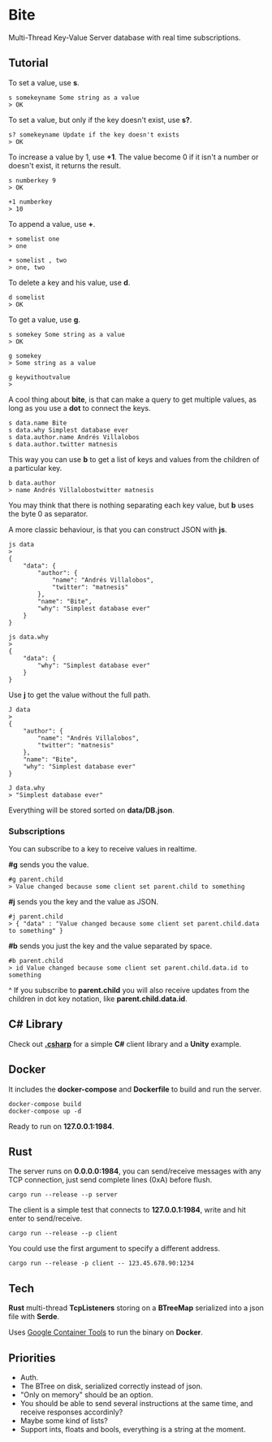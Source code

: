 # Bite

Multi-Thread Key-Value Server database with real time subscriptions.

## Tutorial

To set a value, use **s**.

    s somekeyname Some string as a value
    > OK

To set a value, but only if the key doesn't exist, use **s?**.

    s? somekeyname Update if the key doesn't exists
    > OK

To increase a value by 1, use **+1**. The value become 0 if it isn't a number or
doesn't exist, it returns the result.

    s numberkey 9
    > OK

    +1 numberkey
    > 10

To append a value, use **+**.

    + somelist one
    > one

    + somelist , two
    > one, two

To delete a key and his value, use **d**.

    d somelist
    > OK

To get a value, use **g**.

    s somekey Some string as a value
    > OK

    g somekey
    > Some string as a value

    g keywithoutvalue
    >

A cool thing about **bite**, is that can make a query to get multiple values, as
long as you use a **dot** to connect the keys.

    s data.name Bite
    s data.why Simplest database ever
    s data.author.name Andrés Villalobos
    s data.author.twitter matnesis

This way you can use **b** to get a list of keys and values from the children of
a particular key.

    b data.author
    > name Andrés Villalobostwitter matnesis

You may think that there is nothing separating each key value, but **b** uses
the byte 0 as separator.

A more classic behaviour, is that you can construct JSON with **js**.

    js data
    >
    {
        "data": {
            "author": {
                "name": "Andrés Villalobos",
                "twitter": "matnesis"
            },
            "name": "Bite",
            "why": "Simplest database ever"
        }
    }

    js data.why
    >
    {
        "data": {
            "why": "Simplest database ever"
        }
    }

Use **j** to get the value without the full path.

    J data
    >
    {
        "author": {
            "name": "Andrés Villalobos",
            "twitter": "matnesis"
        },
        "name": "Bite",
        "why": "Simplest database ever"
    }

    J data.why
    > "Simplest database ever"

Everything will be stored sorted on **data/DB.json**.

### Subscriptions

You can subscribe to a key to receive values in realtime.

**#g** sends you the value.

    #g parent.child
    > Value changed because some client set parent.child to something

**#j** sends you the key and the value as JSON.

    #j parent.child
    > { "data" : "Value changed because some client set parent.child.data to something" }

**#b** sends you just the key and the value separated by space.

    #b parent.child
    > id Value changed because some client set parent.child.data.id to something

^ If you subscribe to **parent.child** you will also receive updates from the
children in dot key notation, like **parent.child.data.id**.

## C# Library

Check out [**.csharp**](https://github.com/alvivar/bite/tree/master/.csharp) for
a simple **C#** client library and a **Unity** example.

## Docker

It includes the **docker-compose** and **Dockerfile** to build and run the
server.

    docker-compose build
    docker-compose up -d

Ready to run on **127.0.0.1:1984**.

## Rust

The server runs on **0.0.0.0:1984**, you can send/receive messages with any
TCP connection, just send complete lines (0xA) before flush.

    cargo run --release --p server

The client is a simple test that connects to **127.0.0.1:1984**, write and hit
enter to send/receive.

    cargo run --release --p client

You could use the first argument to specify a different address.

    cargo run --release -p client -- 123.45.678.90:1234

## Tech

**Rust** multi-thread **TcpListeners** storing on a **BTreeMap** serialized into a
json file with **Serde**.

Uses [Google Container
Tools](https://github.com/GoogleContainerTools/distroless/blob/master/examples/rust/Dockerfile)
to run the binary on **Docker**.

## Priorities

- Auth.
- The BTree on disk, serialized correctly instead of json.
- "Only on memory" should be an option.
- You should be able to send several instructions at the same time, and receive responses accordinly?
- Maybe some kind of lists?
- Support ints, floats and bools, everything is a string at the moment.
